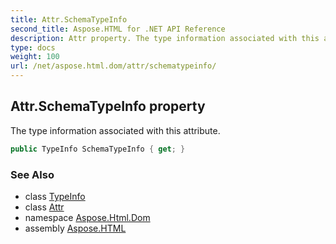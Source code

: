 ```yaml
---
title: Attr.SchemaTypeInfo
second_title: Aspose.HTML for .NET API Reference
description: Attr property. The type information associated with this attribute
type: docs
weight: 100
url: /net/aspose.html.dom/attr/schematypeinfo/
---
```

## Attr.SchemaTypeInfo property

The type information associated with this attribute.

```csharp
public TypeInfo SchemaTypeInfo { get; }
```

### See Also

* class [TypeInfo](../../typeinfo/)
* class [Attr](../)
* namespace [Aspose.Html.Dom](../../../aspose.html.dom/)
* assembly [Aspose.HTML](../../../)
